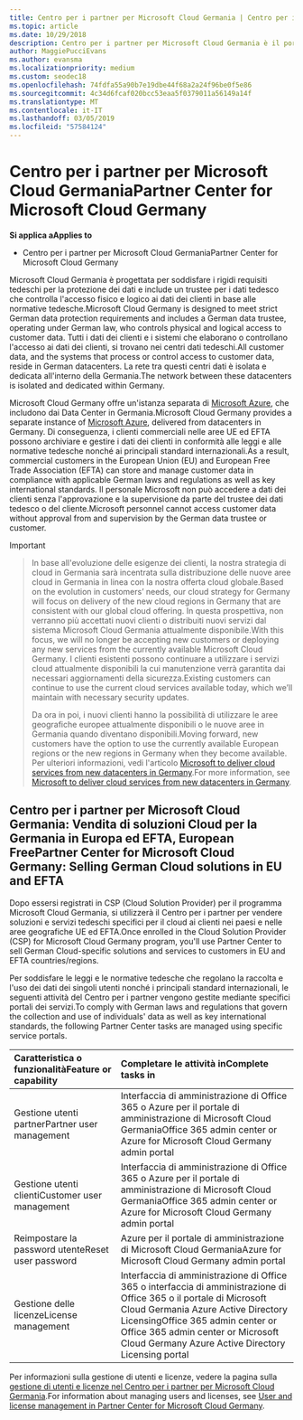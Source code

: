 ```yaml
---
title: Centro per i partner per Microsoft Cloud Germania | Centro per i partner per Microsoft Cloud Germania
ms.topic: article
ms.date: 10/29/2018
description: Centro per i partner per Microsoft Cloud Germania è il portale aziendale per i partner Microsoft che desiderano offrire soluzioni cloud Microsoft ai clienti nei paesi appartenenti alle aree UE ed EFTA.
author: MaggiePucciEvans
ms.author: evansma
ms.localizationpriority: medium
ms.custom: seodec18
ms.openlocfilehash: 74fdfa55a90b7e19dbe44f68a2a24f96be0f5e86
ms.sourcegitcommit: 4c34d6fcaf020bcc53eaa5f0379011a56149a14f
ms.translationtype: MT
ms.contentlocale: it-IT
ms.lasthandoff: 03/05/2019
ms.locfileid: "57584124"
---
```

# <a name="partner-center-for-microsoft-cloud-germany"></a><span data-ttu-id="cef65-103">Centro per i partner per Microsoft Cloud Germania</span><span class="sxs-lookup"><span data-stu-id="cef65-103">Partner Center for Microsoft Cloud Germany</span></span>

<span data-ttu-id="cef65-104">**Si applica a**</span><span class="sxs-lookup"><span data-stu-id="cef65-104">**Applies to**</span></span>

-  <span data-ttu-id="cef65-105">Centro per i partner per Microsoft Cloud Germania</span><span class="sxs-lookup"><span data-stu-id="cef65-105">Partner Center for Microsoft Cloud Germany</span></span>

<span data-ttu-id="cef65-106">Microsoft Cloud Germania è progettata per soddisfare i rigidi requisiti tedeschi per la protezione dei dati e include un trustee per i dati tedesco che controlla l'accesso fisico e logico ai dati dei clienti in base alle normative tedesche.</span><span class="sxs-lookup"><span data-stu-id="cef65-106">Microsoft Cloud Germany is designed to meet strict German data protection requirements and includes a German data trustee, operating under German law, who controls physical and logical access to customer data.</span></span> <span data-ttu-id="cef65-107">Tutti i dati dei clienti e i sistemi che elaborano o controllano l'accesso ai dati dei clienti, si trovano nei centri dati tedeschi.</span><span class="sxs-lookup"><span data-stu-id="cef65-107">All customer data, and the systems that process or control access to customer data, reside in German datacenters.</span></span> <span data-ttu-id="cef65-108">La rete tra questi centri dati è isolata e dedicata all'interno della Germania.</span><span class="sxs-lookup"><span data-stu-id="cef65-108">The network between these datacenters is isolated and dedicated within Germany.</span></span>

<span data-ttu-id="cef65-109">Microsoft Cloud Germany offre un'istanza separata di [Microsoft Azure](https://go.microsoft.com/fwlink/?linkid=847992), che includono dai Data Center in Germania.</span><span class="sxs-lookup"><span data-stu-id="cef65-109">Microsoft Cloud Germany provides a separate instance of [Microsoft Azure](https://go.microsoft.com/fwlink/?linkid=847992), delivered from datacenters in Germany.</span></span> <span data-ttu-id="cef65-110">Di conseguenza, i clienti commerciali nelle aree UE ed EFTA possono archiviare e gestire i dati dei clienti in conformità alle leggi e alle normative tedesche nonché ai principali standard internazionali.</span><span class="sxs-lookup"><span data-stu-id="cef65-110">As a result, commercial customers in the European Union (EU) and European Free Trade Association (EFTA) can store and manage customer data in compliance with applicable German laws and regulations as well as key international standards.</span></span> <span data-ttu-id="cef65-111">Il personale Microsoft non può accedere a dati dei clienti senza l'approvazione e la supervisione da parte del trustee dei dati tedesco o del cliente.</span><span class="sxs-lookup"><span data-stu-id="cef65-111">Microsoft personnel cannot access customer data without approval from and supervision by the German data trustee or customer.</span></span>

> [!IMPORTANT]

> <span data-ttu-id="cef65-112">In base all'evoluzione delle esigenze dei clienti, la nostra strategia di cloud in Germania sarà incentrata sulla distribuzione delle nuove aree cloud in Germania in linea con la nostra offerta cloud globale.</span><span class="sxs-lookup"><span data-stu-id="cef65-112">Based on the evolution in customers’ needs, our cloud strategy for Germany will focus on delivery of the new cloud regions in Germany that are consistent with our global cloud offering.</span></span> <span data-ttu-id="cef65-113">In questa prospettiva, non verranno più accettati nuovi clienti o distribuiti nuovi servizi dal sistema Microsoft Cloud Germania attualmente disponibile.</span><span class="sxs-lookup"><span data-stu-id="cef65-113">With this focus, we will no longer be accepting new customers or deploying any new services from the currently available Microsoft Cloud Germany.</span></span> <span data-ttu-id="cef65-114">I clienti esistenti possono continuare a utilizzare i servizi cloud attualmente disponibili la cui manutenzione verrà garantita dai necessari aggiornamenti della sicurezza.</span><span class="sxs-lookup"><span data-stu-id="cef65-114">Existing customers can continue to use the current cloud services available today, which we’ll maintain with necessary security updates.</span></span> 
> 
> <span data-ttu-id="cef65-115">Da ora in poi, i nuovi clienti hanno la possibilità di utilizzare le aree geografiche europee attualmente disponibili o le nuove aree in Germania quando diventano disponibili.</span><span class="sxs-lookup"><span data-stu-id="cef65-115">Moving forward, new customers have the option to use the currently available European regions or the new regions in Germany when they become available.</span></span> <span data-ttu-id="cef65-116">Per ulteriori informazioni, vedi l'articolo [Microsoft to deliver cloud services from new datacenters in Germany](https://news.microsoft.com/europe/2018/08/31/microsoft-to-deliver-cloud-services-from-new-datacentres-in-germany-in-2019-to-meet-evolving-customer-needs/).</span><span class="sxs-lookup"><span data-stu-id="cef65-116">For more information, see [Microsoft to deliver cloud services from new datacenters in Germany](https://news.microsoft.com/europe/2018/08/31/microsoft-to-deliver-cloud-services-from-new-datacentres-in-germany-in-2019-to-meet-evolving-customer-needs/).</span></span> 


## <a name="partner-center-for-microsoft-cloud-germany-selling-german-cloud-solutions-in-eu-and-efta"></a><span data-ttu-id="cef65-117">Centro per i partner per Microsoft Cloud Germania: Vendita di soluzioni Cloud per la Germania in Europa ed EFTA, European Free</span><span class="sxs-lookup"><span data-stu-id="cef65-117">Partner Center for Microsoft Cloud Germany: Selling German Cloud solutions in EU and EFTA</span></span>

<span data-ttu-id="cef65-118">Dopo essersi registrati in CSP (Cloud Solution Provider) per il programma Microsoft Cloud Germania, si utilizzerà il Centro per i partner per vendere soluzioni e servizi tedeschi specifici per il cloud ai clienti nei paesi e nelle aree geografiche UE ed EFTA.</span><span class="sxs-lookup"><span data-stu-id="cef65-118">Once enrolled in the Cloud Solution Provider (CSP) for Microsoft Cloud Germany program, you'll use Partner Center to sell German Cloud-specific solutions and services to customers in EU and EFTA countries/regions.</span></span> 

<span data-ttu-id="cef65-119">Per soddisfare le leggi e le normative tedesche che regolano la raccolta e l'uso dei dati dei singoli utenti nonché i principali standard internazionali, le seguenti attività del Centro per i partner vengono gestite mediante specifici portali dei servizi.</span><span class="sxs-lookup"><span data-stu-id="cef65-119">To comply with German laws and regulations that govern the collection and use of individuals' data as well as key international standards, the following Partner Center tasks are managed using specific service portals.</span></span> 

<span data-ttu-id="cef65-120">Caratteristica o funzionalità</span><span class="sxs-lookup"><span data-stu-id="cef65-120">Feature or capability</span></span> | <span data-ttu-id="cef65-121">Completare le attività in</span><span class="sxs-lookup"><span data-stu-id="cef65-121">Complete tasks in</span></span>
:--- | :---
<span data-ttu-id="cef65-122">Gestione utenti partner</span><span class="sxs-lookup"><span data-stu-id="cef65-122">Partner user management</span></span> | <span data-ttu-id="cef65-123">Interfaccia di amministrazione di Office 365 o Azure per il portale di amministrazione di Microsoft Cloud Germania</span><span class="sxs-lookup"><span data-stu-id="cef65-123">Office 365 admin center or Azure for Microsoft Cloud Germany admin portal</span></span>
<span data-ttu-id="cef65-124">Gestione utenti clienti</span><span class="sxs-lookup"><span data-stu-id="cef65-124">Customer user management</span></span> | <span data-ttu-id="cef65-125">Interfaccia di amministrazione di Office 365 o Azure per il portale di amministrazione di Microsoft Cloud Germania</span><span class="sxs-lookup"><span data-stu-id="cef65-125">Office 365 admin center or Azure for Microsoft Cloud Germany admin portal</span></span>
<span data-ttu-id="cef65-126">Reimpostare la password utente</span><span class="sxs-lookup"><span data-stu-id="cef65-126">Reset user password</span></span> | <span data-ttu-id="cef65-127">Azure per il portale di amministrazione di Microsoft Cloud Germania</span><span class="sxs-lookup"><span data-stu-id="cef65-127">Azure for Microsoft Cloud Germany admin portal</span></span>
<span data-ttu-id="cef65-128">Gestione delle licenze</span><span class="sxs-lookup"><span data-stu-id="cef65-128">License management</span></span> | <span data-ttu-id="cef65-129">Interfaccia di amministrazione di Office 365 o interfaccia di amministrazione di Office 365 o il portale di Microsoft Cloud Germania Azure Active Directory Licensing</span><span class="sxs-lookup"><span data-stu-id="cef65-129">Office 365 admin center or Office 365 admin center or Microsoft Cloud Germany Azure Active Directory Licensing portal</span></span>


<span data-ttu-id="cef65-130">Per informazioni sulla gestione di utenti e licenze, vedere la pagina sulla [gestione di utenti e licenze nel Centro per i partner per Microsoft Cloud Germania](user-management-in-partner-center-for-microsoft-cloud-germany.md).</span><span class="sxs-lookup"><span data-stu-id="cef65-130">For information about managing users and licenses, see [User and license management in Partner Center for Microsoft Cloud Germany](user-management-in-partner-center-for-microsoft-cloud-germany.md).</span></span>


